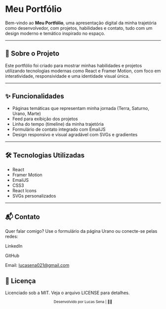# Meu Portfólio

Bem-vindo ao **Meu Portfólio**, uma apresentação digital da minha trajetória como desenvolvedor, com projetos, habilidades e contato, tudo com um design moderno e temático inspirado no espaço.

---

## 🚀 Sobre o Projeto

Este portfólio foi criado para mostrar minhas habilidades e projetos utilizando tecnologias modernas como React e Framer Motion, com foco em interatividade, responsividade e uma identidade visual única.

---

## ✨ Funcionalidades

- Páginas temáticas que representam minha jornada (Terra, Saturno, Urano, Marte)
- Feed para exibição dos projetos
- Linha do tempo (timeline) da minha trajetória
- Formulário de contato integrado com EmailJS
- Design responsivo e visual agradável com SVGs e gradientes

---

## 🛠️ Tecnologias Utilizadas

- React
- Framer Motion
- EmailJS
- CSS3
- React Icons
- SVGs personalizados

---

## 📬 Contato

Quer falar comigo? Use o formulário da página Urano ou conecte-se pelas redes:

LinkedIn

GitHub

Email: lucasena021@gmail.com

## 📝 Licença
Licenciado sob a MIT. Veja o arquivo LICENSE para detalhes.

<div align="center"> <small>Desenvolvido por Lucas Sena | 🚀✨</small> </div> 
